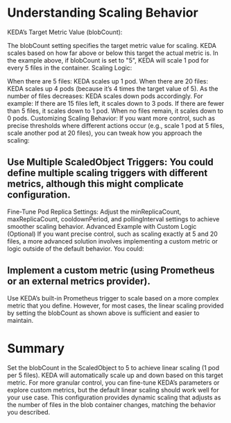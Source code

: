 # Understanding Scaling Behavior
KEDA’s Target Metric Value (blobCount):

The blobCount setting specifies the target metric value for scaling. KEDA scales based on how far above or below this target the actual metric is.
In the example above, if blobCount is set to "5", KEDA will scale 1 pod for every 5 files in the container.
Scaling Logic:

When there are 5 files: KEDA scales up 1 pod.
When there are 20 files: KEDA scales up 4 pods (because it’s 4 times the target value of 5).
As the number of files decreases: KEDA scales down pods accordingly. For example:
If there are 15 files left, it scales down to 3 pods.
If there are fewer than 5 files, it scales down to 1 pod.
When no files remain, it scales down to 0 pods.
Customizing Scaling Behavior: If you want more control, such as precise thresholds where different actions occur (e.g., scale 1 pod at 5 files, scale another pod at 20 files), you can tweak how you approach the scaling:

## Use Multiple ScaledObject Triggers: You could define multiple scaling triggers with different metrics, although this might complicate configuration.
Fine-Tune Pod Replica Settings: Adjust the minReplicaCount, maxReplicaCount, cooldownPeriod, and pollingInterval settings to achieve smoother scaling behavior.
Advanced Example with Custom Logic (Optional)
If you want precise control, such as scaling exactly at 5 and 20 files, a more advanced solution involves implementing a custom metric or logic outside of the default behavior. You could:

## Implement a custom metric (using Prometheus or an external metrics provider).
Use KEDA’s built-in Prometheus trigger to scale based on a more complex metric that you define.
However, for most cases, the linear scaling provided by setting the blobCount as shown above is sufficient and easier to maintain.

# Summary
Set the blobCount in the ScaledObject to 5 to achieve linear scaling (1 pod per 5 files).
KEDA will automatically scale up and down based on this target metric.
For more granular control, you can fine-tune KEDA’s parameters or explore custom metrics, but the default linear scaling should work well for your use case.
This configuration provides dynamic scaling that adjusts as the number of files in the blob container changes, matching the behavior you described.
